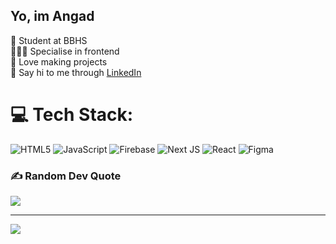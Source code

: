 ## Yo, im Angad

🧠 Student at BBHS<br/>
👨🏼‍💻 Specialise in frontend<br/>
🔨 Love making projects<br/>
🔗 Say hi to me through [LinkedIn](https://www.linkedin.com/in/angadjot-dhaliwal-71477b357/)<br/>


# 💻 Tech Stack:
![HTML5](https://img.shields.io/badge/html5-%23E34F26.svg?style=flat&logo=html5&logoColor=white) ![JavaScript](https://img.shields.io/badge/javascript-%23323330.svg?style=flat&logo=javascript&logoColor=%23F7DF1E) ![Firebase](https://img.shields.io/badge/firebase-%23039BE5.svg?style=flat&logo=firebase) ![Next JS](https://img.shields.io/badge/Next-black?style=flat&logo=next.js&logoColor=white) ![React](https://img.shields.io/badge/react-%2320232a.svg?style=flat&logo=react&logoColor=%2361DAFB) ![Figma](https://img.shields.io/badge/figma-%23F24E1E.svg?style=flat&logo=figma&logoColor=white)

### ✍️ Random Dev Quote
![](https://quotes-github-readme.vercel.app/api?type=horizontal&theme=radical)

---
[![](https://visitcount.itsvg.in/api?id=AngadOnTop&icon=0&color=0)](https://visitcount.itsvg.in)

<!-- Proudly created with GPRM ( https://gprm.itsvg.in ) -->
